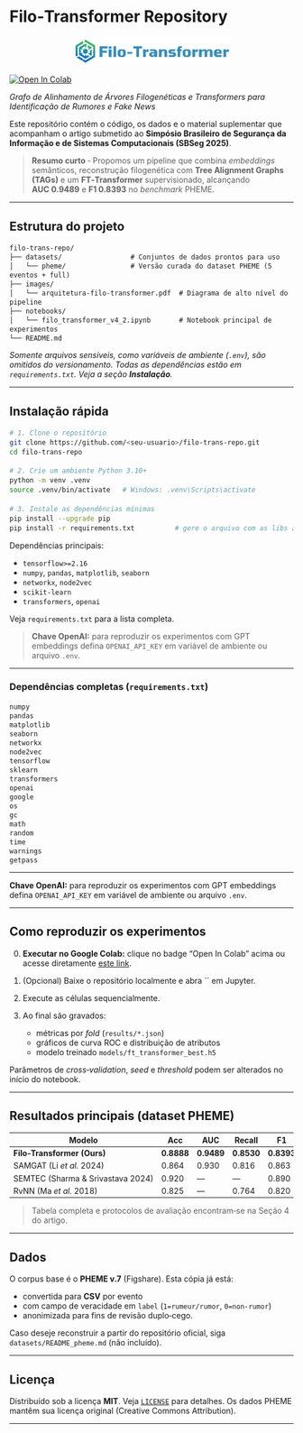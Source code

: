 # Filo‑Transformer Repository

<p align="center"><img src="images/logo.png" alt="Filo-Transformer logo" width="280"/></p>

[![Open In Colab](https://colab.research.google.com/assets/colab-badge.svg)](https://colab.research.google.com/drive/1KAVv9DYrWz-FnOf6X6toRrwN5CW8bIiv?usp=sharing)

*Grafo de Alinhamento de Árvores Filogenéticas e Transformers para Identificação de Rumores e Fake News*

Este repositório contém o código, os dados e o material suplementar que acompanham o artigo submetido ao **Simpósio Brasileiro de Segurança da Informação e de Sistemas Computacionais (SBSeg 2025)**.

> **Resumo curto** ‑ Propomos um pipeline que combina *embeddings* semânticos, reconstrução filogenética com **Tree Alignment Graphs (TAGs)** e um **FT‑Transformer** supervisionado, alcançando **AUC 0.9489** e **F1 0.8393** no *benchmark* PHEME.

---

## Estrutura do projeto

```
filo-trans-repo/
├── datasets/                 # Conjuntos de dados prontos para uso
│   └── pheme/                # Versão curada do dataset PHEME (5 eventos + full)
├── images/
│   └── arquitetura-filo-transformer.pdf  # Diagrama de alto nível do pipeline
├── notebooks/
│   └── filo_transformer_v4_2.ipynb       # Notebook principal de experimentos
└── README.md
```

*Somente arquivos sensíveis, como variáveis de ambiente (`.env`), são omitidos do versionamento. Todas as dependências estão em `requirements.txt`. Veja a seção **Instalação**.*

---

## Instalação rápida

```bash
# 1. Clone o repositório
git clone https://github.com/<seu‑usuario>/filo-trans-repo.git
cd filo-trans-repo

# 2. Crie um ambiente Python 3.10+
python -m venv .venv
source .venv/bin/activate   # Windows: .venv\Scripts\activate

# 3. Instale as dependências mínimas
pip install --upgrade pip
pip install -r requirements.txt          # gere o arquivo com as libs abaixo
```

Dependências principais:

* `tensorflow>=2.16`
* `numpy`, `pandas`, `matplotlib`, `seaborn`
* `networkx`, `node2vec`
* `scikit-learn`
* `transformers`, `openai`

Veja `requirements.txt` para a lista completa.

> **Chave OpenAI:** para reproduzir os experimentos com GPT embeddings defina `OPENAI_API_KEY` em variável de ambiente ou arquivo `.env`.

---

### Dependências completas (`requirements.txt`)

```text
numpy
pandas
matplotlib
seaborn
networkx
node2vec
tensorflow
sklearn
transformers
openai
google
os
gc
math
random
time
warnings
getpass
```

---

**Chave OpenAI:** para reproduzir os experimentos com GPT embeddings defina `OPENAI_API_KEY` em variável de ambiente ou arquivo `.env`.

---

## Como reproduzir os experimentos

0. **Executar no Google Colab:** clique no badge “Open In Colab” acima ou acesse diretamente [este link](https://colab.research.google.com/drive/1KAVv9DYrWz-FnOf6X6toRrwN5CW8bIiv?usp=sharing).
1. (Opcional) Baixe o repositório localmente e abra \`\` em Jupyter.
2. Execute as células sequencialmente.
3. Ao final são gravados:

   * métricas por *fold* (`results/*.json`)
   * gráficos de curva ROC e distribuição de atributos
   * modelo treinado `models/ft_transformer_best.h5`

Parâmetros de *cross‑validation*, *seed* e *threshold* podem ser alterados no início do notebook.

---

## Resultados principais (dataset PHEME)

| Modelo                            | Acc        | AUC        | Recall     | F1         |
| --------------------------------- | ---------- | ---------- | ---------- | ---------- |
| **Filo‑Transformer (Ours)**       | **0.8888** | **0.9489** | **0.8530** | **0.8393** |
| SAMGAT (Li *et al.* 2024)         | 0.864      | 0.930      | 0.816      | 0.863      |
| SEMTEC (Sharma & Srivastava 2024) | 0.920      | —          | —          | 0.890      |
| RvNN (Ma *et al.* 2018)           | 0.825      | —          | 0.764      | 0.820      |

> Tabela completa e protocolos de avaliação encontram‑se na Seção 4 do artigo.

---

## Dados

O corpus base é o **PHEME v.7** (Figshare). Esta cópia já está:

* convertida para **CSV** por evento
* com campo de veracidade em `label` (`1=rumeur/rumor`, `0=non‑rumor`)
* anonimizada para fins de revisão duplo‑cego.

Caso deseje reconstruir a partir do repositório oficial, siga `datasets/README_pheme.md` (não incluído).

---

## Licença

Distribuído sob a licença **MIT**. Veja [`LICENSE`](LICENSE) para detalhes. Os dados PHEME mantêm sua licença original (Creative Commons Attribution).

---


